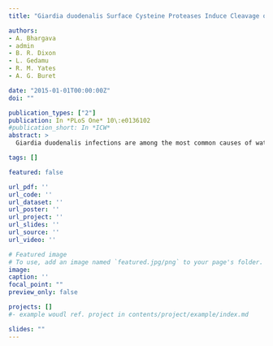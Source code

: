 ```yaml
---
title: "Giardia duodenalis Surface Cysteine Proteases Induce Cleavage of the Intestinal Epithelial Cytoskeletal Protein Villin via Myosin Light Chain Kinase"

authors:
- A. Bhargava
- admin
- B. R. Dixon
- L. Gedamu
- R. M. Yates
- A. G. Buret

date: "2015-01-01T00:00:00Z"
doi: ""

publication_types: ["2"]
publication: In *PLoS One* 10\:e0136102
#publication_short: In *ICW*
abstract: >
  Giardia duodenalis infections are among the most common causes of waterborne diarrhoeal disease worldwide. At the height of infection, G. duodenalis trophozoites induce multiple pathophysiological processes within intestinal epithelial cells that contribute to the development of diarrhoeal disease. To date, our understanding of pathophysiological processes in giardiasis remains incompletely understood. The present study reveals a previously unappreciated role for G. duodenalis cathepsin cysteine proteases in intestinal epithelial pathophysiological processes that occur during giardiasis. Experiments first established that Giardia trophozoites indeed produce cathepsin B and L in strain-dependent fashion. Co-incubation of G. duodenalis with human enterocytes enhanced cathepsin production by Assemblage A (NF and S2 isolates) trophozoites, but not when epithelial cells were exposed to Assemblage B (GSM isolate) trophozoites. Direct contact between G. duodenalis parasites and human intestinal epithelial monolayers resulted in the degradation and redistribution of the intestinal epithelial cytoskeletal protein villin; these effects were abolished when parasite cathepsin cysteine proteases were inhibited. Interestingly, inhibition of parasite proteases did not prevent degradation of the intestinal tight junction-associated protein zonula occludens 1 (ZO-1), suggesting that G. duodenalis induces multiple pathophysiological processes within intestinal epithelial cells. Finally, this study demonstrates that G. duodenalis-mediated disruption of villin is, at least, in part dependent on activation of myosin light chain kinase (MLCK). Taken together, this study indicates a novel role for parasite cathepsin cysteine proteases in the pathophysiology of G. duodenalis infections.

tags: []

featured: false

url_pdf: ''
url_code: ''
url_dataset: ''
url_poster: ''
url_project: ''
url_slides: ''
url_source: ''
url_video: ''

# Featured image
# To use, add an image named `featured.jpg/png` to your page's folder.
image:
caption: ''
focal_point: ""
preview_only: false

projects: []
#- example woudl ref. project in contents/project/example/index.md

slides: ""
---
```

